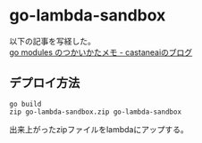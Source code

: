 # go-lambda-sandbox
以下の記事を写経した。  
[go modules のつかいかたメモ - castaneaiのブログ](https://castaneai.hatenablog.com/entry/2019/02/22/151213)

## デプロイ方法
```
go build
zip go-lambda-sandbox.zip go-lambda-sandbox
```
出来上がったzipファイルをlambdaにアップする。
